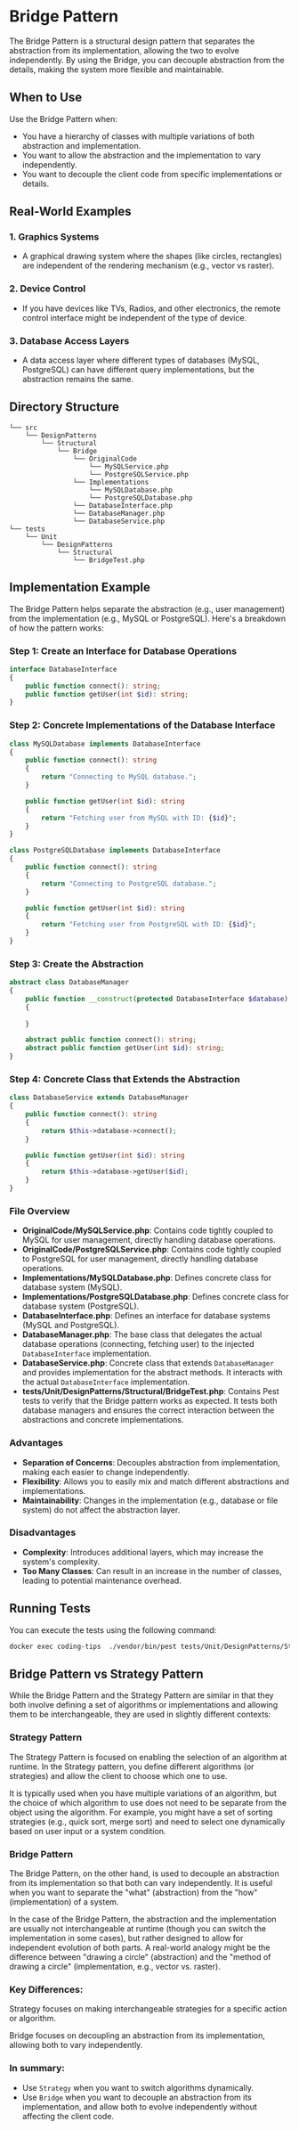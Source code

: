# Bridge Pattern
The Bridge Pattern is a structural design pattern that separates the abstraction from its implementation, allowing the two to evolve independently.
By using the Bridge, you can decouple abstraction from the details, making the system more flexible and maintainable.

## When to Use
Use the Bridge Pattern when:
- You have a hierarchy of classes with multiple variations of both abstraction and implementation.
- You want to allow the abstraction and the implementation to vary independently.
- You want to decouple the client code from specific implementations or details.

## Real-World Examples

### 1. **Graphics Systems**
- A graphical drawing system where the shapes (like circles, rectangles) are independent of the rendering mechanism (e.g., vector vs raster).

### 2. **Device Control**
- If you have devices like TVs, Radios, and other electronics, the remote control interface might be independent of the type of device.

### 3. **Database Access Layers**
- A data access layer where different types of databases (MySQL, PostgreSQL) can have different query implementations, but the abstraction remains the same.

## Directory Structure
```
└── src  
    └── DesignPatterns  
        └── Structural   
            └── Bridge  
                └── OriginalCode
                    └── MySQLService.php  
                    └── PostgreSQLService.php  
                └── Implementations  
                    └── MySQLDatabase.php 
                    └── PostgreSQLDatabase.php 
                └── DatabaseInterface.php 
                └── DatabaseManager.php 
                └── DatabaseService.php 
└── tests  
    └── Unit  
        └── DesignPatterns  
            └── Structural  
                └── BridgeTest.php  
```

## Implementation Example
The Bridge Pattern helps separate the abstraction (e.g., user management) from the implementation (e.g., MySQL or PostgreSQL). Here's a breakdown of how the pattern works:

### Step 1: Create an Interface for Database Operations
```php
interface DatabaseInterface
{
    public function connect(): string;
    public function getUser(int $id): string;
}
```

### Step 2: Concrete Implementations of the Database Interface
```php
class MySQLDatabase implements DatabaseInterface
{
    public function connect(): string
    {
        return "Connecting to MySQL database.";
    }

    public function getUser(int $id): string
    {
        return "Fetching user from MySQL with ID: {$id}";
    }
}

class PostgreSQLDatabase implements DatabaseInterface
{
    public function connect(): string
    {
        return "Connecting to PostgreSQL database.";
    }

    public function getUser(int $id): string
    {
        return "Fetching user from PostgreSQL with ID: {$id}";
    }
}
```

### Step 3: Create the Abstraction
```php
abstract class DatabaseManager
{
    public function __construct(protected DatabaseInterface $database)
    {
    
    }

    abstract public function connect(): string;
    abstract public function getUser(int $id): string;
}
```

### Step 4: Concrete Class that Extends the Abstraction
```php
class DatabaseService extends DatabaseManager
{
    public function connect(): string
    {
        return $this->database->connect();
    }

    public function getUser(int $id): string
    {
        return $this->database->getUser($id);
    }
}
```

### File Overview
- **OriginalCode/MySQLService.php**: Contains code tightly coupled to MySQL for user management, directly handling database operations.
- **OriginalCode/PostgreSQLService.php**: Contains code tightly coupled to PostgreSQL for user management, directly handling database operations.
- **Implementations/MySQLDatabase.php**: Defines concrete class for database system (MySQL).
- **Implementations/PostgreSQLDatabase.php**: Defines concrete class for database system (PostgreSQL).
- **DatabaseInterface.php**: Defines an interface for database systems (MySQL and PostgreSQL).
- **DatabaseManager.php**: The base class that delegates the actual database operations (connecting, fetching user) to the injected `DatabaseInterface` implementation.
- **DatabaseService.php**: Concrete class that extends `DatabaseManager` and provides implementation for the abstract methods. It interacts with the actual `DatabaseInterface` implementation.
- **tests/Unit/DesignPatterns/Structural/BridgeTest.php**: Contains Pest tests to verify that the Bridge pattern works as expected. It tests both database managers and ensures the correct interaction between the abstractions and concrete implementations.

### Advantages
- **Separation of Concerns**: Decouples abstraction from implementation, making each easier to change independently.
- **Flexibility**: Allows you to easily mix and match different abstractions and implementations.
- **Maintainability**: Changes in the implementation (e.g., database or file system) do not affect the abstraction layer.

### Disadvantages
- **Complexity**: Introduces additional layers, which may increase the system's complexity.
- **Too Many Classes**: Can result in an increase in the number of classes, leading to potential maintenance overhead.

## Running Tests
You can execute the tests using the following command:

```bash
docker exec coding-tips  ./vendor/bin/pest tests/Unit/DesignPatterns/Structural/BridgeTest.php 
```

## Bridge Pattern vs Strategy Pattern
While the Bridge Pattern and the Strategy Pattern are similar in that they both involve defining a set of algorithms or implementations and allowing them to be interchangeable, they are used in slightly different contexts:

### Strategy Pattern
The Strategy Pattern is focused on enabling the selection of an algorithm at runtime. In the Strategy pattern, you define different algorithms (or strategies) and allow the client to choose which one to use.

It is typically used when you have multiple variations of an algorithm, but the choice of which algorithm to use does not need to be separate from the object using the algorithm. For example, you might have a set of sorting strategies (e.g., quick sort, merge sort) and need to select one dynamically based on user input or a system condition.

### Bridge Pattern
The Bridge Pattern, on the other hand, is used to decouple an abstraction from its implementation so that both can vary independently. It is useful when you want to separate the "what" (abstraction) from the "how" (implementation) of a system.

In the case of the Bridge Pattern, the abstraction and the implementation are usually not interchangeable at runtime (though you can switch the implementation in some cases), but rather designed to allow for independent evolution of both parts. A real-world analogy might be the difference between "drawing a circle" (abstraction) and the "method of drawing a circle" (implementation, e.g., vector vs. raster).

### Key Differences:
Strategy focuses on making interchangeable strategies for a specific action or algorithm.

Bridge focuses on decoupling an abstraction from its implementation, allowing both to vary independently.

### In summary:
- Use `Strategy` when you want to switch algorithms dynamically.
- Use `Bridge` when you want to decouple an abstraction from its implementation, and allow both to evolve independently without affecting the client code.